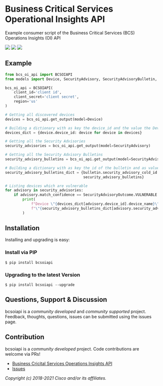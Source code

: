 # Business Critical Services Operational Insights API

Example consumer script of the Business Critical Services (BCS) Operations Insights (OI) API

[![](https://static.production.devnetcloud.com/codeexchange/assets/images/devnet-published.svg)](https://developer.cisco.com/codeexchange/github/repo/CiscoDevNet/bcs-apis)
[![](https://img.shields.io/badge/license-MIT-blue.svg)](https://github.com/CiscoDevNet/bcs-apis/blob/master/LICENSE)
[![](https://img.shields.io/pypi/v/bcs-apis.svg)](https://pypi.python.org/pypi/bcs-apis)


## Example

```python
from bcs_oi_api import BCSOIAPI
from models import Device, SecurityAdvisory, SecurityAdvisoryBulletin, SecurityAdvisoryOutcome

bcs_oi_api = BCSOIAPI(
    client_id='client id',
    client_secret='client secret',
    region='us'
)

# Getting all discovered devices
devices = bcs_oi_api.get_output(model=Device)

# Building a dictionary with as key the device_id and the value the Device object for lookups
devices_dict = {device.device_id: device for device in devices}

# Getting all the Security Advisories
security_advisories = bcs_oi_api.get_output(model=SecurityAdvisory)

# Getting all the Security Advisory Bulletins
security_advisory_bulletins = bcs_oi_api.get_output(model=SecurityAdvisoryBulletin)

# Building a dictionary with as key the id of the bulletin and as value the bulletin itself for lookups
security_advisory_bulletins_dict = {bulletin.security_advisory_cold_id: bulletin for bulletin in
                                    security_advisory_bulletins}

# Listing devices which are vulnerable
for advisory in security_advisories:
    if advisory.match_confidence == SecurityAdvisoryOutcome.VULNERABLE:
        print(
            f"Device \"{devices_dict[advisory.device_id].device_name}\" is vulnerable to "
            f"\"{security_advisory_bulletins_dict[advisory.security_advisory_cold_id].bulletin_title}\""
        )

```

## Installation

Installing and upgrading is easy:

### Install via PIP
```
$ pip install bcsoiapi
```

### Upgrading to the latest Version

```
$ pip install bcsoiapi --upgrade
```


## Questions, Support & Discussion

bcsoiapi is a *community developed* and *community supported* project. Feedback, thoughts, questions, issues can be submitted using the issues page.

## Contribution

bcsoiapi is a *community developed* project. Code contributions are welcome via PRs!

 - [Business Cricital Services Operations Insights API](https://github.com/CiscoDevNet/bcs-apis)
 - [Issues](https://github.com/CiscoDevNet/bcs-apis/issues)

*Copyright (c) 2018-2021 Cisco and/or its affiliates.*

